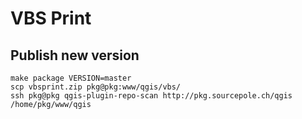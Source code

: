 VBS Print
=========


Publish new version
-------------------

    make package VERSION=master
    scp vbsprint.zip pkg@pkg:www/qgis/vbs/
    ssh pkg@pkg qgis-plugin-repo-scan http://pkg.sourcepole.ch/qgis /home/pkg/www/qgis
